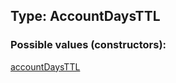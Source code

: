 ## Type: AccountDaysTTL  

### Possible values (constructors):

[accountDaysTTL](../constructors/accountDaysTTL.md)  

